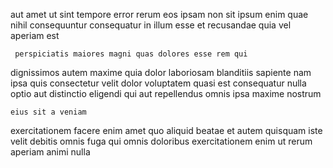 <!--
title: Team-oriented motivating secured line
author: Meaghan
date: 2015-03-29-1208
link: 2015-03-29-1208-team-oriented-motivating-secured-line
tags: [free,inject,hacks,Regex]
-->

aut amet ut
sint tempore error rerum eos
ipsam non sit ipsum enim quae nihil consequuntur
consequatur in illum esse et recusandae quia vel aperiam est
 	 perspiciatis maiores magni quas dolores esse rem qui
dignissimos autem maxime quia dolor laboriosam
blanditiis sapiente nam ipsa quis consectetur velit dolor voluptatem quasi
est consequatur nulla optio aut distinctio eligendi qui
aut repellendus omnis ipsa maxime nostrum
 	eius sit a veniam 
exercitationem facere enim amet quo aliquid
beatae et autem quisquam iste velit debitis omnis fuga qui
omnis doloribus exercitationem enim ut rerum aperiam animi nulla